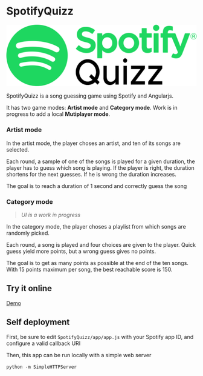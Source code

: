# SpotifyQuizz
![SpotifyQuizz](SpotifyQuizz/assets/img/logo.png)

SpotifyQuizz is a song guessing game using Spotify and Angularjs.

It has two game modes: **Artist mode** and **Category mode**. Work is in progress to add a local **Mutiplayer mode**.

### Artist mode
In the artist mode, the player choses an artist, and ten of its songs are selected.

Each round, a sample of one of the songs is played for a given duration, the player has to guess which song is playing. If the player is right, the duration shortens for the next guesses. If he is wrong the duration increases.

The goal is to reach a duration of 1 second and correctly guess the song

### Category mode
> *UI is a work in progress*

In the category mode, the player choses a playlist from which songs are randomly picked.

Each round, a song is played and four choices are given to the player. Quick guess yield more points, but a wrong guess gives no points.

The goal is to get as many points as possible at the end of the ten songs. With 15 points maximum per song, the best reachable score is 150.

## Try it online
[Demo](http://TTalex.hopto.org/SpotifyQuizz)

## Self deployment
First, be sure to edit `SpotifyQuizz/app/app.js` with your Spotify app ID, and configure a valid callback URI

Then, this app can be run locally with a simple web server
```
python -m SimpleHTTPServer
```
